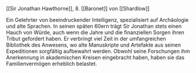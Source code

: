

[[Sir Jonathan Hawthorne]], 8. [[Baronet]] von [[Shardlow]]

Ein Gelehrter von beeindruckender Intelligenz, spezialisiert auf Archäologie und alte Sprachen. In seinen späten 60ern trägt Sir Jonathan stets einen Hauch von Würde, auch wenn die Jahre und die finanziellen Sorgen ihren Tribut gefordert haben. Er verbringt viel Zeit in der umfangreichen Bibliothek des Anwesens, wo alte Manuskripte und Artefakte aus seinen Expeditionen sorgfältig aufbewahrt werden. Obwohl seine Forschungen ihm Anerkennung in akademischen Kreisen eingebracht haben, haben sie das Familienvermögen erheblich belastet.










